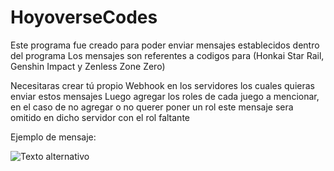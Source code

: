 # HoyoverseCodes

Este programa fue creado para poder enviar mensajes establecidos dentro del programa
Los mensajes son referentes a codigos para (Honkai Star Rail, Genshin Impact y Zenless Zone Zero)

Necesitaras crear tú propio Webhook en los servidores los cuales quieras enviar estos mensajes
Luego agregar los roles de cada juego a mencionar, en el caso de no agregar o no querer poner un rol este mensaje sera omitido en dicho servidor con el rol faltante

Ejemplo de mensaje:

![Texto alternativo](https://cdn.discordapp.com/attachments/635621311921782786/1307803289806704792/Discord_X9m3tSsj8G.png?ex=673ba23a&is=673a50ba&hm=3569691f4a210798519ef4a0bb45b2b39b670ed8b3c1e6a25c4ca0bdb0b5d457&)

